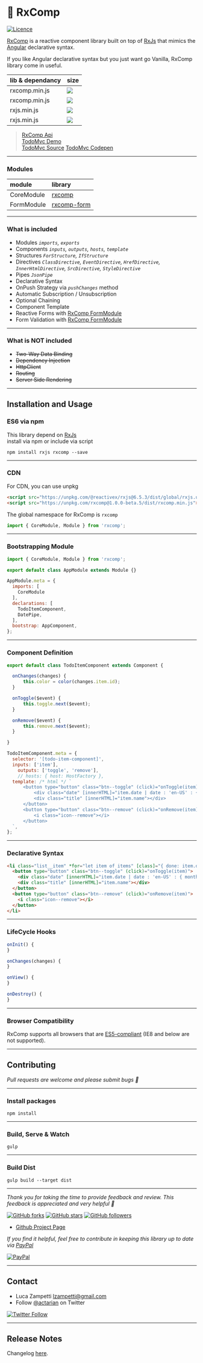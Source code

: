 # 💎 RxComp

[![Licence](https://img.shields.io/github/license/actarian/rxcomp.svg)](https://github.com/actarian/rxcomp)

[RxComp](https://github.com/actarian/rxcomp) is a reactive component library built on top of [RxJs](https://github.com/ReactiveX/rxjs) that mimics the [Angular](https://angular.io/) declarative syntax. 

If you like Angular declarative syntax but you just want go Vanilla, RxComp library come in useful.

 lib & dependancy | size
:-----------------|:----------------------------------------------------------------------------------------------|
rxcomp.min.js     | ![](https://img.badgesize.io/actarian/rxcomp/master/dist/rxcomp.min.js.svg?compression=gzip)
rxcomp.min.js     | ![](https://img.badgesize.io/actarian/rxcomp/master/dist/rxcomp.min.js.svg)
rxjs.min.js       | ![](https://img.badgesize.io/https://unpkg.com/@reactivex/rxjs@6.5.3/dist/global/rxjs.umd.min.js.svg?compression=gzip)
rxjs.min.js       | ![](https://img.badgesize.io/https://unpkg.com/@reactivex/rxjs@6.5.3/dist/global/rxjs.umd.min.js.svg)
 
> [RxComp Api](https://actarian.github.io/rxcomp/api/)   
> [TodoMvc Demo](https://actarian.github.io/rxcomp-todomvc/)  
> [TodoMvc Source](https://github.com/actarian/rxcomp-todomvc)
> [TodoMvc Codepen](https://codepen.io/actarian/pen/QWWRZON?editors=0010)
___

### Modules

 module           | library
:-----------------|:----------------------------------------------------------------------------------------------|
CoreModule        | [rxcomp](https://github.com/actarian/rxcomp)
FormModule        | [rxcomp-form](https://github.com/actarian/rxcomp-form)
___

### What is included
* Modules *```imports```, ```exports```*
* Components *```inputs```, ```outputs```, ```hosts```, ```template```*
* Structures *```ForStructure```, ```IfStructure```*
* Directives *```ClassDirective```, ```EventDirective```, ```HrefDirective```, ```InnerHtmlDirective```, ```SrcDirective```, ```StyleDirective```*
* Pipes *```JsonPipe```*
* Declarative Syntax
* OnPush Strategy via *```pushChanges```* method
* Automatic Subscription / Unsubscription
* Optional Chaining
* Component Template
* Reactive Forms with [RxComp FormModule](https://github.com/actarian/rxcomp-form)
* Form Validation with [RxComp FormModule](https://github.com/actarian/rxcomp-form)

___

### What is NOT included
* ~~Two-Way Data Binding~~
* ~~Dependency Injection~~
* ~~HttpClient~~
* ~~Routing~~
* ~~Server Side Rendering~~

___

## Installation and Usage

### ES6 via npm
This library depend on [RxJs](https://github.com/ReactiveX/rxjs)  
install via npm or include via script   

```
npm install rxjs rxcomp --save
```
___

### CDN

For CDN, you can use unpkg

```html
<script src="https://unpkg.com/@reactivex/rxjs@6.5.3/dist/global/rxjs.umd.min.js"></script>
<script src="https://unpkg.com/rxcomp@1.0.0-beta.5/dist/rxcomp.min.js"></script>  
```

The global namespace for RxComp is `rxcomp`

```javascript
import { CoreModule, Module } from 'rxcomp';
```
___

### Bootstrapping Module

```javascript
import { CoreModule, Module } from 'rxcomp';

export default class AppModule extends Module {}

AppModule.meta = {
  imports: [
    CoreModule
  ],
  declarations: [
    TodoItemComponent,
    DatePipe,
  ],
  bootstrap: AppComponent,
};
```
___

### Component Definition

```javascript
export default class TodoItemComponent extends Component {

  onChanges(changes) {
      this.color = color(changes.item.id);
  }

  onToggle($event) {
      this.toggle.next($event);
  }

  onRemove($event) {
      this.remove.next($event);
  }

}

TodoItemComponent.meta = {
  selector: '[todo-item-component]',
  inputs: ['item'],
	outputs: ['toggle', 'remove'],
	// hosts: { host: HostFactory },
  template: /* html */ `
      <button type="button" class="btn--toggle" (click)="onToggle(item)">
          <div class="date" [innerHTML]="item.date | date : 'en-US' : { month: 'short', day: '2-digit', year: 'numeric' }"></div>
          <div class="title" [innerHTML]="item.name"></div>
      </button>
      <button type="button" class="btn--remove" (click)="onRemove(item)">
          <i class="icon--remove"></i>
      </button>
  `,
};

```
___

### Declarative Syntax

```html
<li class="list__item" *for="let item of items" [class]="{ done: item.done }" [style]="{ background: background, color: foreground, '--accent': accent }" todo-item-component [item]="item" (toggle)="onToggleItem($event)" (remove)="onRemoveItem($event)">
  <button type="button" class="btn--toggle" (click)="onToggle(item)">
    <div class="date" [innerHTML]="item.date | date : 'en-US' : { month: 'short', day: '2-digit', year: 'numeric' }"></div>
    <div class="title" [innerHTML]="item.name"></div>
  </button>
  <button type="button" class="btn--remove" (click)="onRemove(item)">
    <i class="icon--remove"></i>
  </button>
</li>
```
___

### LifeCycle Hooks

```javascript
onInit() {
} 

onChanges(changes) {	
}

onView() {	
}

onDestroy() {
}
```
___
### Browser Compatibility
RxComp supports all browsers that are [ES5-compliant](http://kangax.github.io/compat-table/es5/) (IE8 and below are not supported).
___
## Contributing

*Pull requests are welcome and please submit bugs 🐞*
___

### Install packages
```
npm install
```
___

### Build, Serve & Watch 
```
gulp
```
___

### Build Dist
```
gulp build --target dist
```
___

*Thank you for taking the time to provide feedback and review. This feedback is appreciated and very helpful 🌈*

[![GitHub forks](https://img.shields.io/github/forks/actarian/rxcomp.svg?style=social&label=Fork&maxAge=2592000)](https://gitHub.com/actarian/rxcomp/network/)  [![GitHub stars](https://img.shields.io/github/stars/actarian/rxcomp.svg?style=social&label=Star&maxAge=2592000)](https://GitHub.com/actarian/rxcomp/stargazers/)  [![GitHub followers](https://img.shields.io/github/followers/actarian.svg?style=social&label=Follow&maxAge=2592000)](https://github.com/actarian?tab=followers)

* [Github Project Page](https://github.com/actarian/rxcomp)  

*If you find it helpful, feel free to contribute in keeping this library up to date via [PayPal](https://www.paypal.me/circledev/5)*

[![PayPal](https://www.paypalobjects.com/webstatic/en_US/i/buttons/PP_logo_h_100x26.png)](https://www.paypal.me/circledev/5)
___

## Contact

* Luca Zampetti <lzampetti@gmail.com>
* Follow [@actarian](https://twitter.com/actarian) on Twitter

[![Twitter Follow](https://img.shields.io/twitter/follow/actarian.svg?style=social&label=Follow%20@actarian)](https://twitter.com/actarian)
___

## Release Notes
Changelog [here](https://github.com/actarian/rxcomp/blob/master/CHANGELOG.md).
